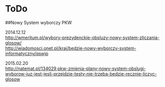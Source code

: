 # ToDo 



##Nowy System wyborczy PKW

2014.12.12<br/>
http://wmeritum.pl/wybory-prezydenckie-obsluzy-nowy-system-zliczania-glosow/	<br/>
http://wiadomosci.onet.pl/kraj/bedzie-nowy-wyborczy-system-informatyczny/qswjp 	<br/>

2015.02.20<br/>
http://natemat.pl/134029,pkw-zmienia-plany-nowy-system-obslugi-wyborow-juz-jest-jesli-przejdzie-testy-nie-trzeba-bedzie-recznie-liczyc-glosow	<br/>
